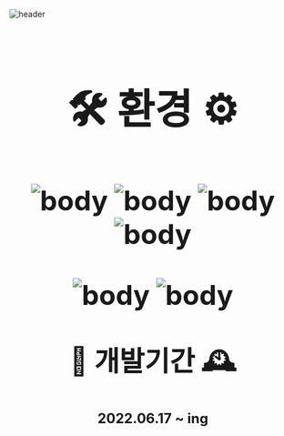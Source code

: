 ![header](https://capsule-render.vercel.app/api?type=slice&color=1D1C1A&height=300&text=NULL&fontColor=FAF8F6&fontAlign=70&rotate=20&fontAlignY=30&desc=with%20undefined&descAlign=70.&descAlignY=44&fontSize=101&descSize=20)

<div style="text-align: center;font-weight: 700;font-size: 5vw;">
    <h2>🛠 환경 ⚙️</h2>
    
![body](https://img.shields.io/badge/HTML5-E34F26?style=flat-square&logo=HTML5&logoColor=white)
![body](https://img.shields.io/badge/CSS3-1572B6?style=flat-square&logo=CSS3&logoColor=white)
![body](https://img.shields.io/badge/TypeScript-3178C6?style=flat-square&logo=TypeScript&logoColor=white)
![body](https://img.shields.io/badge/React-61dafb?style=flat-square&logo=React&logoColor=white)

![body](https://img.shields.io/badge/Python-3766AB?style=flat-square&logo=Python&logoColor=white)
![body](https://img.shields.io/badge/MongoDB-47A248?style=flat-square&logo=MongoDB&logoColor=white)

<h2 class="margin" style="margin-top: 5vw; font-weight: 700;font-size: 5vw;">📅 개발기간 🕰</h2>
<p style="font-size: 2.5vw;">2022.06.17 ~ ing</p>

</div>
